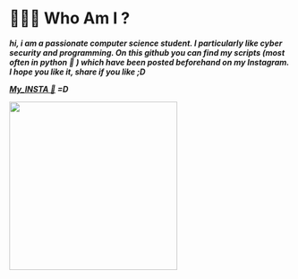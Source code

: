 # 👨🏻‍💻 Who Am I ?

***hi, i am a passionate computer science student. I particularly like cyber security and programming. 
On this github you can find my scripts (most often in python 🐍 ) 
which have been posted beforehand on my Instagram.
I hope you like it, share if you like ;D***

***[My_INSTA 📸](https://instagram.com/pyr3q) =D***

<img src="https://blog.mycode.website/wp-content/uploads/2017/02/linux-python-logo1.jpg" width="300">
